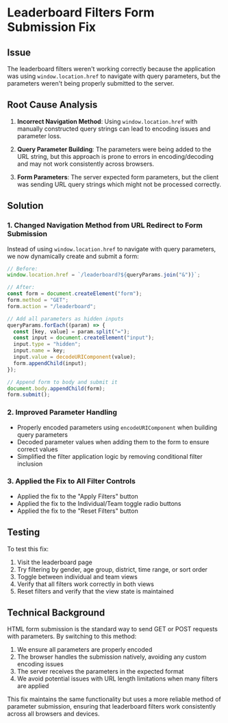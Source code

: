 # Leaderboard Filters Form Submission Fix

## Issue

The leaderboard filters weren't working correctly because the application was using `window.location.href` to navigate with query parameters, but the parameters weren't being properly submitted to the server.

## Root Cause Analysis

1. **Incorrect Navigation Method**: Using `window.location.href` with manually constructed query strings can lead to encoding issues and parameter loss.

2. **Query Parameter Building**: The parameters were being added to the URL string, but this approach is prone to errors in encoding/decoding and may not work consistently across browsers.

3. **Form Parameters**: The server expected form parameters, but the client was sending URL query strings which might not be processed correctly.

## Solution

### 1. Changed Navigation Method from URL Redirect to Form Submission

Instead of using `window.location.href` to navigate with query parameters, we now dynamically create and submit a form:

```javascript
// Before:
window.location.href = `/leaderboard?${queryParams.join("&")}`;

// After:
const form = document.createElement("form");
form.method = "GET";
form.action = "/leaderboard";

// Add all parameters as hidden inputs
queryParams.forEach((param) => {
  const [key, value] = param.split("=");
  const input = document.createElement("input");
  input.type = "hidden";
  input.name = key;
  input.value = decodeURIComponent(value);
  form.appendChild(input);
});

// Append form to body and submit it
document.body.appendChild(form);
form.submit();
```

### 2. Improved Parameter Handling

- Properly encoded parameters using `encodeURIComponent` when building query parameters
- Decoded parameter values when adding them to the form to ensure correct values
- Simplified the filter application logic by removing conditional filter inclusion

### 3. Applied the Fix to All Filter Controls

- Applied the fix to the "Apply Filters" button
- Applied the fix to the Individual/Team toggle radio buttons
- Applied the fix to the "Reset Filters" button

## Testing

To test this fix:

1. Visit the leaderboard page
2. Try filtering by gender, age group, district, time range, or sort order
3. Toggle between individual and team views
4. Verify that all filters work correctly in both views
5. Reset filters and verify that the view state is maintained

## Technical Background

HTML form submission is the standard way to send GET or POST requests with parameters. By switching to this method:

1. We ensure all parameters are properly encoded
2. The browser handles the submission natively, avoiding any custom encoding issues
3. The server receives the parameters in the expected format
4. We avoid potential issues with URL length limitations when many filters are applied

This fix maintains the same functionality but uses a more reliable method of parameter submission, ensuring that leaderboard filters work consistently across all browsers and devices.

